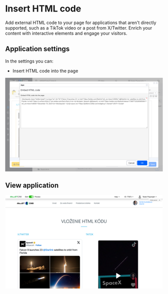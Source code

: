 # Insert HTML code

Add external HTML code to your page for applications that aren't directly supported, such as a TikTok video or a post from X/Twitter. Enrich your content with interactive elements and engage your visitors.

## Application settings

In the settings you can:
- Insert HTML code into the page

![](editor.png)

## View application

![](app-htmlembed.png)

